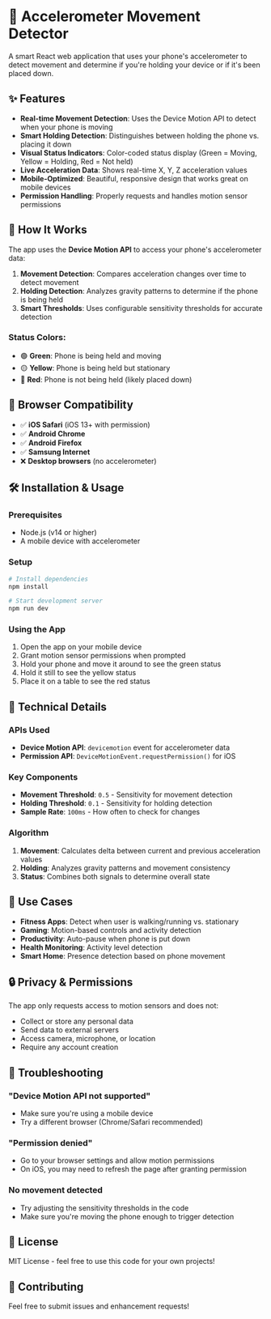 # 📱 Accelerometer Movement Detector

A smart React web application that uses your phone's accelerometer to detect movement and determine if you're holding your device or if it's been placed down.

## ✨ Features

- **Real-time Movement Detection**: Uses the Device Motion API to detect when your phone is moving
- **Smart Holding Detection**: Distinguishes between holding the phone vs. placing it down
- **Visual Status Indicators**: Color-coded status display (Green = Moving, Yellow = Holding, Red = Not held)
- **Live Acceleration Data**: Shows real-time X, Y, Z acceleration values
- **Mobile-Optimized**: Beautiful, responsive design that works great on mobile devices
- **Permission Handling**: Properly requests and handles motion sensor permissions

## 🚀 How It Works

The app uses the **Device Motion API** to access your phone's accelerometer data:

1. **Movement Detection**: Compares acceleration changes over time to detect movement
2. **Holding Detection**: Analyzes gravity patterns to determine if the phone is being held
3. **Smart Thresholds**: Uses configurable sensitivity thresholds for accurate detection

### Status Colors:
- 🟢 **Green**: Phone is being held and moving
- 🟡 **Yellow**: Phone is being held but stationary  
- 🔴 **Red**: Phone is not being held (likely placed down)

## 📱 Browser Compatibility

- ✅ **iOS Safari** (iOS 13+ with permission)
- ✅ **Android Chrome**
- ✅ **Android Firefox**
- ✅ **Samsung Internet**
- ❌ **Desktop browsers** (no accelerometer)

## 🛠️ Installation & Usage

### Prerequisites
- Node.js (v14 or higher)
- A mobile device with accelerometer

### Setup
```bash
# Install dependencies
npm install

# Start development server
npm run dev
```

### Using the App
1. Open the app on your mobile device
2. Grant motion sensor permissions when prompted
3. Hold your phone and move it around to see the green status
4. Hold it still to see the yellow status
5. Place it on a table to see the red status

## 🔧 Technical Details

### APIs Used
- **Device Motion API**: `devicemotion` event for accelerometer data
- **Permission API**: `DeviceMotionEvent.requestPermission()` for iOS

### Key Components
- **Movement Threshold**: `0.5` - Sensitivity for movement detection
- **Holding Threshold**: `0.1` - Sensitivity for holding detection
- **Sample Rate**: `100ms` - How often to check for changes

### Algorithm
1. **Movement**: Calculates delta between current and previous acceleration values
2. **Holding**: Analyzes gravity patterns and movement consistency
3. **Status**: Combines both signals to determine overall state

## 🎯 Use Cases

- **Fitness Apps**: Detect when user is walking/running vs. stationary
- **Gaming**: Motion-based controls and activity detection
- **Productivity**: Auto-pause when phone is put down
- **Health Monitoring**: Activity level detection
- **Smart Home**: Presence detection based on phone movement

## 🔒 Privacy & Permissions

The app only requests access to motion sensors and does not:
- Collect or store any personal data
- Send data to external servers
- Access camera, microphone, or location
- Require any account creation

## 🐛 Troubleshooting

### "Device Motion API not supported"
- Make sure you're using a mobile device
- Try a different browser (Chrome/Safari recommended)

### "Permission denied"
- Go to your browser settings and allow motion permissions
- On iOS, you may need to refresh the page after granting permission

### No movement detected
- Try adjusting the sensitivity thresholds in the code
- Make sure you're moving the phone enough to trigger detection

## 📄 License

MIT License - feel free to use this code for your own projects!

## 🤝 Contributing

Feel free to submit issues and enhancement requests!
